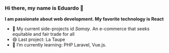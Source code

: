 ### Hi there, my name is Eduardo 👋

**I am passionate about web development. My favorite technology is React**


- 🔭 My current side-projects id *Samay*. An e-commerce that seeks equitable and fair trade for all
- 😄 Last project: La Taupe
- 🌱 I’m currently learning: PHP Laravel, Vue.js.


